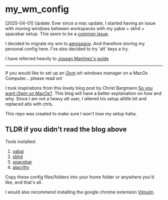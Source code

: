 # my_wm_config

[2025-04-01] Update:
Ever since a mac update, I started having an issue with moving windows between workspaces with my yabai + skhd + spacebar setup. This seem to be a [common issue](https://github.com/koekeishiya/yabai/issues/1096). 

I decided  to migrate my wm to [aerospace](https://nikitabobko.github.io/AeroSpace/guide). 
And therefore storing my personal config here. I've also decided to try 'alt' keys a try. 

I have referred heavily to [Josean Martinez's guide](https://www.josean.com/posts/how-to-setup-aerospace-tiling-window-manager)

---
  
If you would like to set up an [i3vm](https://i3wm.org/) ish windows manager on a MacOs Computer... please read on!

I took inspirations from this lovely blog post by Christ Bargmann [So you want i3wm on MacOs?](https://cbrgm.net/so-you-want-i3wm-on-macos/). This blog will have a better explaination on how and why. Since I am not a heavy *alt* user, I *alt*ered his setup alittle bit and replaced alts with ctrls.

This repo was created to make sure I won't lose my setup haha.

## TLDR if you didn't read the blog above

Tools installed:
1. [yabai](https://github.com/koekeishiya/yabai)
2. [skhd](https://github.com/koekeishiya/skhd)
3. [spacebar](https://github.com/cmacrae/spacebar)
4. [alacritty](https://github.com/alacritty/alacritty)

Copy these config files/folders into your home folder or anywhere you'd like, and that's all.

I would also recommend installing the google chrome extension [Vimuim](https://chromewebstore.google.com/detail/vimium/dbepggeogbaibhgnhhndojpepiihcmeb?pli=1).
